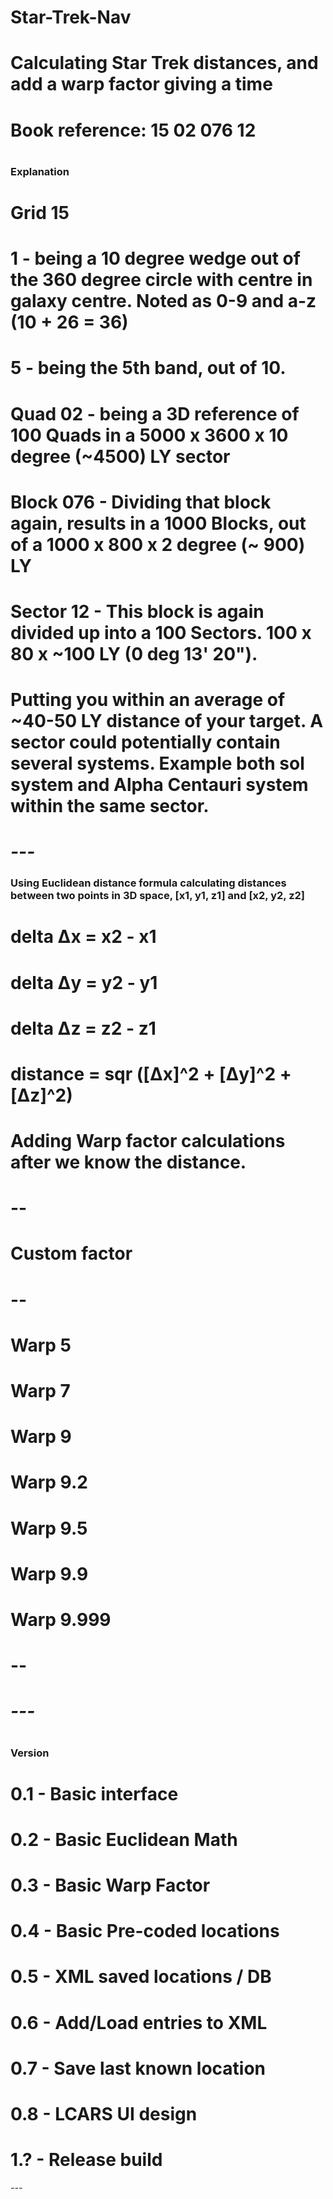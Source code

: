 ﻿# Star-Trek-Nav
# Calculating Star Trek distances, and add a warp factor giving a time
# 
# Book reference: 15 02 076 12
# 
### Explanation
# Grid 15
# 1 - being a 10 degree wedge out of the 360 degree circle with centre in galaxy centre. Noted as 0-9 and a-z (10 + 26 = 36)
# 5 - being the 5th band, out of 10.
# 
# Quad 02 - being a 3D reference of 100 Quads in a 5000 x 3600 x 10 degree (~4500) LY sector
# 
# Block 076 - Dividing that block again, results in a 1000 Blocks, out of a 1000 x 800 x 2 degree (~ 900) LY
# 
# Sector 12 - This block is again divided up into a 100 Sectors. 100 x 80 x ~100 LY (0 deg 13' 20"). 
# 
# Putting you within an average of ~40-50 LY distance of your target. A sector could potentially contain several systems. Example both sol system and Alpha Centauri system within the same sector.
# 
# *---*
### Using Euclidean distance formula calculating distances between two points in 3D space, [x1, y1, z1] and [x2, y2, z2]
# 
# delta Δx = x2 - x1
# delta Δy = y2 - y1
# delta Δz = z2 - z1
# 
# distance = sqr ([Δx]^2 + [Δy]^2 + [Δz]^2) 
# 
# Adding Warp factor calculations after we know the distance.
# --
# Custom factor
# --
# Warp 5
# Warp 7
# Warp 9
# Warp 9.2
# Warp 9.5
# Warp 9.9
# Warp 9.999
# --
# 
# *---*
# 
### Version
# 0.1 - Basic interface
# 0.2 - Basic Euclidean Math
# 0.3 - Basic Warp Factor
# 0.4 - Basic Pre-coded locations
# 0.5 - XML saved locations / DB
# 0.6 - Add/Load entries to XML
# 0.7 - Save last known location
# 0.8 - LCARS UI design

# 1.? - Release build

*---*